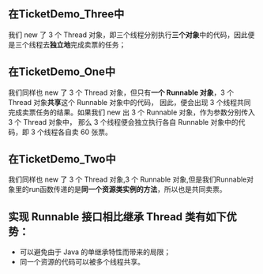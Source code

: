 ## 在TicketDemo_Three中  
我们 new 了 3 个 Thread 对象，即三个线程分别执行**三个对象**中的代码，因此便是三个线程去**独立地**完成卖票的任务；
## 在TicketDemo_One中 
我们同样也 new 了 3 个 Thread 对象，但只有**一个 Runnable 对象**，3 个 Thread 对象**共享**这个 Runnable 对象中的代码，
因此，便会出现 3 个线程共同完成卖票任务的结果。如果我们 new 出 3 个 Runnable 对象，作为参数分别传入 3 个 Thread 对象中，
那么 3 个线程便会独立执行各自 Runnable 对象中的代码，即 3 个线程各自卖 60 张票。
## 在TicketDemo_Two中 
我们同样也 new 了 3 个 Thread 对象,3 个 Runnable 对象,但是我们Runnable对象里的run函数传递的是**同一个资源类实例的方法**，所以也是共同卖票。

## 实现 Runnable 接口相比继承 Thread 类有如下优势：
- 可以避免由于 Java 的单继承特性而带来的局限；
- 同一个资源的代码可以被多个线程共享。

